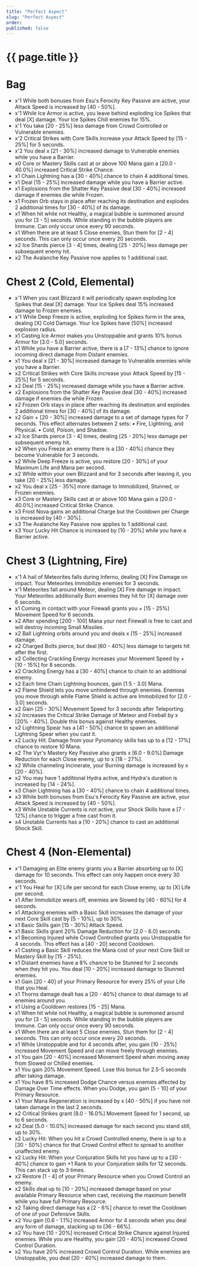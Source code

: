 ```yaml
---
title: "Perfect Aspect"
slug: "Perfect Aspect"
order: 
published: false
---
```


# {{ page.title }}

# Bag
- x'1 While both bonuses from Esu's Ferocity Key Passive are active, your Attack Speed is increased by [40 - 50%].
- x'1 While Ice Armor is active, you leave behind exploding Ice Spikes that deal [X] damage. Your Ice Spikes Chill enemies for 15%.
- x'1 You take [20 - 25%] less damage from Crowd Controlled or Vulnerable enemies.
- x'2 Critical Strikes with Core Skills increase your Attack Speed by [15 - 25%] for 5 seconds.
- x'2 You deal x [21 - 30%] increased damage to Vulnerable enemies while you have a Barrier.
- x0 Core or Mastery Skills cast at or above 100 Mana gain a [20.0 - 40.0%] increased Critical Strike Chance.
- x1 Chain Lightning has a [30 - 40%] chance to chain 4 additional times.
- x1 Deal [15 - 25%] increased damage while you have a Barrier active.
- x1 Explosions from the Shatter Key Passive deal [30 - 40%] increased damage if enemies die while Frozen.
- x1 Frozen Orb stays in place after reaching its destination and explodes 2 additional times for [30 - 40%] of its damage.
- x1 When hit while not Healthy, a magical bubble is summoned around you for [3 - 5] seconds. While standing in the bubble players are Immune. Can only occur once every 90 seconds.
- x1 When there are at least 5 Close enemies, Stun them for [2 - 4] seconds. This can only occur once every 20 seconds.
- x2 Ice Shards pierce [3 - 4] times, dealing [25 - 20%] less damage per subsequent enemy hit.
- x2 The Avalanche Key Passive now applies to 1 additional cast.

# Chest 2 (Cold, Elemental)
- x'1 When you cast Blizzard it will periodically spawn exploding Ice Spikes that deal [X] damage. Your Ice Spikes deal 15% increased damage to Frozen enemies.
- x'1 While Deep Freeze is active, exploding Ice Spikes form in the area, dealing [X] Cold Damage. Your Ice Spikes have [50%] increased explosion radius.
- x1 Casting Ice Armor makes you Unstoppable and grants 10% bonus Armor for [3.0 - 5.0] seconds.
- x1 While you have a Barrier active, there is a [7 - 13%] chance to ignore incoming direct damage from Distant enemies.
- x1 You deal x [21 - 30%] increased damage to Vulnerable enemies while you have a Barrier.
- x2 Critical Strikes with Core Skills increase your Attack Speed by [15 - 25%] for 5 seconds.
- x2 Deal [15 - 25%] increased damage while you have a Barrier active.
- x2 Explosions from the Shatter Key Passive deal [30 - 40%] increased damage if enemies die while Frozen.
- x2 Frozen Orb stays in place after reaching its destination and explodes 2 additional times for [30 - 40%] of its damage.
- x2 Gain + [20 - 30%] increased damage to a set of damage types for 7 seconds. This effect alternates between 2 sets: • Fire, Lightning, and Physical. • Cold, Poison, and Shadow.
- x2 Ice Shards pierce [3 - 4] times, dealing [25 - 20%] less damage per subsequent enemy hit.
- x2 When you Freeze an enemy there is a [30 - 40%] chance they become Vulnerable for 3 seconds.
- x2 While Deep Freeze is active, you restore [20 - 30%] of your Maximum Life and Mana per second.
- x2 While within your own Blizzard and for 3 seconds after leaving it, you take [20 - 25%] less damage.
- x2 You deal x [25 - 35%] more damage to Immobilized, Stunned, or Frozen enemies.
- x3 Core or Mastery Skills cast at or above 100 Mana gain a [20.0 - 40.0%] increased Critical Strike Chance.
- x3 Frost Nova gains an additional Charge but the Cooldown per Charge is increased by [40 - 30%].
- x3 The Avalanche Key Passive now applies to 1 additional cast.
- x3 Your Lucky Hit Chance is increased by [10 - 20%] while you have a Barrier active.

# Chest 3 (Lightning, Fire)
- x'1 A hail of Meteorites falls during Inferno, dealing [X] Fire Damage on impact. Your Meteorites Immobilize enemies for 3 seconds.
- x'1 Meteorites fall around Meteor, dealing [X] Fire damage in impact. Your Meteorites additionally Burn enemies they hit for [X] damage over 6 seconds.
- x1 Coming in contact with your Firewall grants you + [15 - 25%] Movement Speed for 6 seconds.
- x2 After spending [200 - 100] Mana your next Firewall is free to cast and will destroy incoming Small Missiles.
- x2 Ball Lightning orbits around you and deals x [15 - 25%] increased damage.
- x2 Charged Bolts pierce, but deal [60 - 40%] less damage to targets hit after the first.
- x2 Collecting Crackling Energy increases your Movement Speed by + [10 - 15%] for 8 seconds.
- x2 Crackling Energy has a [30 - 40%] chance to chain to an additional enemy.
- x2 Each time Chain Lightning bounces, gain [1.5 - 3.0] Mana.
- x2 Flame Shield lets you move unhindered through enemies. Enemies you move through while Flame Shield is active are Immobilized for [2.0 - 3.0] seconds.
- x2 Gain [25 - 30%] Movement Speed for 3 seconds after Teleporting.
- x2 Increases the Critical Strike Damage of Meteor and Fireball by x [20% - 40%]. Double this bonus against Healthy enemies.
- x2 Lightning Spear has a [41 - 50%] chance to spawn an additional Lightning Spear when you cast it.
- x2 Lucky Hit: Damage from your Pyromancy skills has up to a [12 - 17%] chance to restore 10 Mana.
- x2 The Vyr's Mastery Key Passive also grants x [6.0 - 9.0%] Damage Reduction for each Close enemy, up to x [18 - 27%].
- x2 While channeling Incinerate, your Burning damage is increased by x [20 - 40%].
- x2 You may have 1 additional Hydra active, and Hydra's duration is increased by [14 - 24%].
- x3 Chain Lightning has a [30 - 40%] chance to chain 4 additional times.
- x3 While both bonuses from Esu's Ferocity Key Passive are active, your Attack Speed is increased by [40 - 50%].
- x3 While Unstable Currents is not active, your Shock Skills have a [7 - 12%] chance to trigger a free cast from it.
- x4 Unstable Currents has a [10 - 20%] chance to cast an additional Shock Skill.

# Chest 4 (Non-Elemental)
- x'1 Damaging an Elite enemy grants you a Barrier absorbing up to [X] damage for 10 seconds. This effect can only happen once every 30 seconds.
- x'1 You Heal for [X] Life per second for each Close enemy, up to [X] Life per second.
- x1 After Immobilize wears off, enemies are Slowed by [40 - 60%] for 4 seconds.
- x1 Attacking enemies with a Basic Skill increases the damage of your next Core Skill cast by [5 - 10%], up to 30%.
- x1 Basic Skills gain [15 - 30%] Attack Speed.
- x1 Basic Skills grant 20% Damage Reduction for [2.0 - 6.0] seconds.
- x1 Becoming Injured while Crowd Controlled grants you Unstoppable for 4 seconds. This effect has a [40 - 20] second Cooldown.
- x1 Casting a Basic Skill reduces the Mana cost of your next Core Skill or Mastery Skill by [15 - 25%].
- x1 Distant enemies have a 8% chance to be Stunned for 2 seconds when they hit you. You deal [10 - 20%] increased damage to Stunned enemies.
- x1 Gain [20 - 40] of your Primary Resource for every 25% of your Life that you Heal.
- x1 Thorns damage dealt has a [20 - 40%] chance to deal damage to all enemies around you.
- x1 Using a Cooldown restores [15 - 25] Mana.
- x1 When hit while not Healthy, a magical bubble is summoned around you for [3 - 5] seconds. While standing in the bubble players are Immune. Can only occur once every 90 seconds.
- x1 When there are at least 5 Close enemies, Stun them for [2 - 4] seconds. This can only occur once every 20 seconds.
- x1 While Unstoppable and for 4 seconds after, you gain [10 - 25%] increased Movement Speed and can move freely through enemies.
- x1 You gain [20 - 40%] increased Movement Speed when moving away from Slowed or Chilled enemies.
- x1 You gain 20% Movement Speed. Lose this bonus for 2.5-5 seconds after taking damage.
- x1 You have 8% increased Dodge Chance versus enemies affected by Damage Over Time effects. When you Dodge, you gain [5 - 10] of your Primary Resource.
- x1 Your Mana Regeneration is increased by x [40 - 50%] if you have not taken damage in the last 2 seconds.
- x2 Critical Strikes grant [8.0 - 16.0%] Movement Speed for 1 second, up to 6 seconds.
- x2 Deal [5.0 - 10.0%] increased damage for each second you stand still, up to 30%.
- x2 Lucky Hit: When you hit a Crowd Controlled enemy, there is up to a [30 - 50%] chance for that Crowd Control effect to spread to another unaffected enemy.
- x2 Lucky Hit: When your Conjuration Skills hit you have up to a [30 - 40%] chance to gain +1 Rank to your Conjuration skills for 12 seconds. This can stack up to 3 times.
- x2 Restore [1 - 4] of your Primary Resource when you Crowd Control an enemy.
- x2 Skills deal up to [10 - 20%] increased damage based on your available Primary Resource when cast, receiving the maximum benefit while you have full Primary Resource.
- x2 Taking direct damage has a [2 - 6%] chance to reset the Cooldown of one of your Defensive Skills.
- x2 You gain [0.6 - 1.1%] increased Armor for 4 seconds when you deal any form of damage, stacking up to [36 - 66%].
- x2 You have [10 - 20%] increased Critical Strike Chance against Injured enemies. While you are Healthy, you gain [20 - 40%] increased Crowd Control Duration.
- x2 You have 20% increased Crowd Control Duration. While enemies are Unstoppable, you deal [20 - 40%] increased damage to them.
